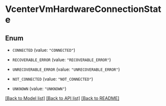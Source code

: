 # VcenterVmHardwareConnectionState

## Enum


* `CONNECTED` (value: `"CONNECTED"`)

* `RECOVERABLE_ERROR` (value: `"RECOVERABLE_ERROR"`)

* `UNRECOVERABLE_ERROR` (value: `"UNRECOVERABLE_ERROR"`)

* `NOT_CONNECTED` (value: `"NOT_CONNECTED"`)

* `UNKNOWN` (value: `"UNKNOWN"`)


[[Back to Model list]](../README.md#documentation-for-models) [[Back to API list]](../README.md#documentation-for-api-endpoints) [[Back to README]](../README.md)


